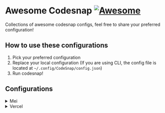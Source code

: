 # Awesome Codesnap [![Awesome](https://awesome.re/badge.svg)](https://awesome.re)
Collections of awesome codesnap configs, feel free to share your preferred configuration!

## How to use these configurations
1. Pick your preferred configuration
2. Replace your local configuration (If you are using CLI, the config file is located at `~/.config/CodeSnap/config.json`)
3. Run codesnap!

## Configurations

<details>
<summary>Mei</summary>

![image](https://github.com/user-attachments/assets/6533ef05-3f6b-423f-bc9e-3ce76c8c98a7)


```json
{
  "theme": "candy",
  "window": {
    "mac_window_bar": true,
    "shadow": {
      "radius": 20,
      "color": "#00000040"
    },
    "margin": {
      "x": 82,
      "y": 82
    },
    "border": {
      "width": 1,
      "color": "#ffffff30"
    },
    "title_config": {
      "color": "#ffffff",
      "font_family": "Pacifico"
    }
  },
  "code_config": {
    "font_family": "CaskaydiaCove Nerd Font",
    "breadcrumbs": {
      "separator": "/",
      "color": "#80848b",
      "font_family": "CaskaydiaCove Nerd Font"
    }
  },
  "watermark": {
    "content": "CodeSnap",
    "font_family": "Pacifico",
    "color": "#ffffff"
  },
  "background": {
    "start": {
      "x": 0,
      "y": 0
    },
    "end": {
      "x": "max",
      "y": "max"
    },
    "stops": [
      {
        "position": 0,
        "color": "#EBECB2"
      },
      {
        "position": 0.28,
        "color": "#F3B0F7"
      },
      {
        "position": 0.73,
        "color": "#92B5F0"
      },
      {
        "position": 0.94,
        "color": "#AEF0F8"
      }
    ]
  },
  "line_number_color": "#D3D3D3"
}
```

</details>

<details>
<summary>Vercel</summary>
  
  ![image](https://github.com/user-attachments/assets/008cfc06-143b-44f3-b2a2-96b73e38e4b2)

  
  ```json
  {
  "print_eggs": false,
  "snapshot_config": {
    "theme": "vercel@https://raw.githubusercontent.com/Railly/one-hunter-vscode/refs/heads/main/themes/OneHunter-Vercel-color-theme.json",
    "window": {
      "mac_window_bar": true,
      "shadow": {
        "radius": 20,
        "color": "#00000040"
      },
      "margin": {
        "x": 82,
        "y": 82
      },
      "border": {
        "width": 1,
        "color": "#ffffff30"
      },
      "title_config": {
        "color": "#ffffff",
        "font_family": "Pacifico"
      }
    },
    "code_config": {
      "font_family": "CaskaydiaCove Nerd Font",
      "breadcrumbs": {
        "separator": "/",
        "color": "#80848b",
        "font_family": "CaskaydiaCove Nerd Font"
      }
    },
    "watermark": {
      "content": "CodeSnap",
      "font_family": "Pacifico",
      "color": "#ffffff"
    },
    "background": {
      "start": {
        "x": 0,
        "y": 0
      },
      "end": {
        "x": "max",
        "y": "max"
      },
      "stops": [
        {
          "position": 0,
          "color": "#0A0A0A"
        },
        {
          "position": 0.94,
          "color": "#000000"
        }
      ]
    },
    "line_number_color": "#D3D3D3"
  }
}
  ```
</details>


